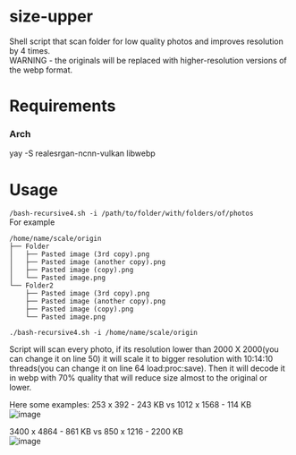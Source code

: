 # size-upper
Shell script that scan folder for low quality photos and improves resolution by 4 times.  
WARNING - the originals will be replaced with higher-resolution versions of the webp format.  

# Requirements
### Arch
yay -S realesrgan-ncnn-vulkan libwebp

# Usage
`/bash-recursive4.sh -i /path/to/folder/with/folders/of/photos`  
For example
```
/home/name/scale/origin
├── Folder
│   ├── Pasted image (3rd copy).png
│   ├── Pasted image (another copy).png
│   ├── Pasted image (copy).png
│   └── Pasted image.png
└── Folder2
    ├── Pasted image (3rd copy).png
    ├── Pasted image (another copy).png
    ├── Pasted image (copy).png
    └── Pasted image.png
```
`./bash-recursive4.sh -i /home/name/scale/origin` 


Script will scan every photo, if its resolution lower than 2000 X 2000(you can change it on line 50) it will scale it to bigger resolution with 10:14:10 threads(you can change it on line 64 load:proc:save). 
Then it will decode it in webp with 70% quality that will reduce size almost to the original or lower.


Here some examples: 
253 x 392 - 243 KB vs 1012 x 1568 - 114 KB  
![image](https://github.com/gavr123456789/size-upper/assets/30507409/0e9566bc-4980-45d9-881b-e07fe7120ac4)

3400 x 4864 - 861 KB vs 850 x 1216 - 2200 KB  
![image](https://github.com/gavr123456789/size-upper/assets/30507409/3c9c6146-705e-465f-b4fb-709a523a73af)
